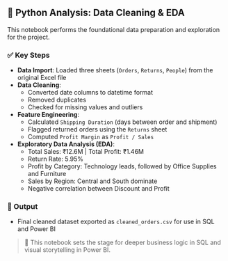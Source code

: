 
## 🐍 Python Analysis: Data Cleaning & EDA

This notebook performs the foundational data preparation and exploration for the project.

### ✅ Key Steps
- **Data Import**: Loaded three sheets (`Orders`, `Returns`, `People`) from the original Excel file
- **Data Cleaning**:
  - Converted date columns to datetime format
  - Removed duplicates
  - Checked for missing values and outliers
- **Feature Engineering**:
  - Calculated `Shipping Duration` (days between order and shipment)
  - Flagged returned orders using the `Returns` sheet
  - Computed `Profit Margin` as `Profit / Sales`
- **Exploratory Data Analysis (EDA)**:
  - Total Sales: ₹12.6M | Total Profit: ₹1.46M
  - Return Rate: 5.95%
  - Profit by Category: Technology leads, followed by Office Supplies and Furniture
  - Sales by Region: Central and South dominate
  - Negative correlation between Discount and Profit

### 💾 Output
- Final cleaned dataset exported as `cleaned_orders.csv` for use in SQL and Power BI

> 📌 This notebook sets the stage for deeper business logic in SQL and visual storytelling in Power BI.


